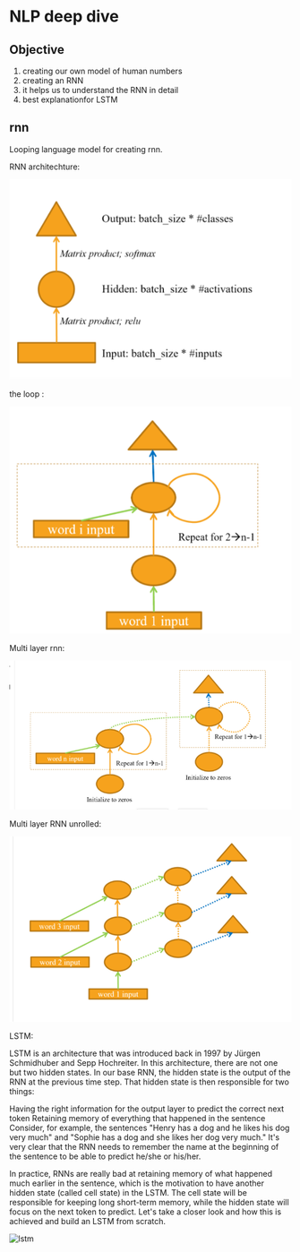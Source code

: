 # NLP deep dive


## Objective 

1. creating our own model of human numbers
2. creating an RNN
3. it helps us to understand the RNN in detail
4. best explanationfor LSTM

## rnn

Looping language model for creating rnn.

RNN architechture:

![rnn_flowchart](./img/rnn_flowchart.png)

the loop :

![rnn_loop](./img/rnn_loop.png)

Multi layer rnn:

![multi_rnn](./img/multirnn.png)

Multi layer RNN unrolled:

![multi_rnn_unrolled](./img/multirnn_unrolled.png)

LSTM:

LSTM is an architecture that was introduced back in 1997 by Jürgen Schmidhuber and Sepp Hochreiter. In this architecture, there are not one but two hidden states. In our base RNN, the hidden state is the output of the RNN at the previous time step. That hidden state is then responsible for two things:

Having the right information for the output layer to predict the correct next token
Retaining memory of everything that happened in the sentence
Consider, for example, the sentences "Henry has a dog and he likes his dog very much" and "Sophie has a dog and she likes her dog very much." It's very clear that the RNN needs to remember the name at the beginning of the sentence to be able to predict he/she or his/her.

In practice, RNNs are really bad at retaining memory of what happened much earlier in the sentence, which is the motivation to have another hidden state (called cell state) in the LSTM. The cell state will be responsible for keeping long short-term memory, while the hidden state will focus on the next token to predict. Let's take a closer look and how this is achieved and build an LSTM from scratch.

![lstm](lstm.png)